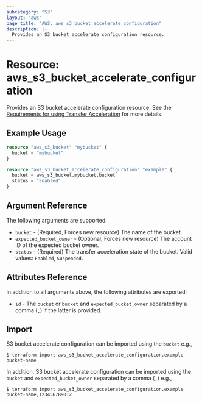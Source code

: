 ```yaml
---
subcategory: "S3"
layout: "aws"
page_title: "AWS: aws_s3_bucket_accelerate configuration"
description: |-
  Provides an S3 bucket accelerate configuration resource.
---
```


# Resource: aws_s3_bucket_accelerate_configuration

Provides an S3 bucket accelerate configuration resource. See the [Requirements for using Transfer Acceleration](https://docs.aws.amazon.com/AmazonS3/latest/userguide/transfer-acceleration.html#transfer-acceleration-requirements) for more details.

## Example Usage

```terraform
resource "aws_s3_bucket" "mybucket" {
  bucket = "mybucket"
}

resource "aws_s3_bucket_accelerate_configuration" "example" {
  bucket = aws_s3_bucket.mybucket.bucket
  status = "Enabled"
}
```

## Argument Reference

The following arguments are supported:

* `bucket` - (Required, Forces new resource) The name of the bucket.
* `expected_bucket_owner` - (Optional, Forces new resource) The account ID of the expected bucket owner.
* `status` - (Required) The transfer acceleration state of the bucket. Valid values: `Enabled`, `Suspended`.

## Attributes Reference

In addition to all arguments above, the following attributes are exported:

* `id` - The `bucket` or `bucket` and `expected_bucket_owner` separated by a comma (`,`) if the latter is provided.

## Import

S3 bucket accelerate configuration can be imported using the `bucket` e.g.,

```
$ terraform import aws_s3_bucket_accelerate_configuration.example bucket-name
```

In addition, S3 bucket accelerate configuration can be imported using the `bucket` and `expected_bucket_owner` separated by a comma (`,`) e.g.,

```
$ terraform import aws_s3_bucket_accelerate_configuration.example bucket-name,123456789012
```
